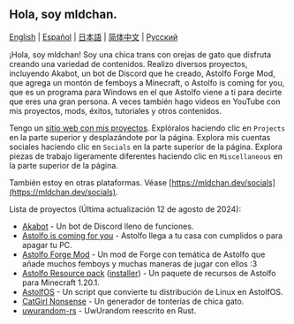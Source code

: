 ## Hola, soy mldchan.

[English](https://github.com/mldchan/mldchan/blob/main//README.md) | [Español](https://github.com/mldchan/mldchan/blob/main//README_ES.md) | [日本語](https://github.com/mldchan/mldchan/blob/main//README_JA.md) | [简体中文](https://github.com/mldchan/mldchan/blob/main//README_CN.md) | [Русский](https://github.com/mldchan/mldchan/blob/main//README_RU.md)

¡Hola, soy mldchan! Soy una chica trans con orejas de gato que disfruta creando una variedad de contenidos. Realizo diversos proyectos, incluyendo Akabot, un bot de Discord que he creado, Astolfo Forge Mod, que agrega un montón de femboys a Minecraft, o Astolfo is coming for you, que es un programa para Windows en el que Astolfo viene a ti para decirte que eres una gran persona. A veces también hago videos en YouTube con mis proyectos, mods, éxitos, tutoriales y otros contenidos.

Tengo un [sitio web con mis proyectos](https://mldchan.dev/). Explóralos haciendo clic en `Projects` en la parte superior y desplazándote por la página. Explora mis cuentas sociales haciendo clic en `Socials` en la parte superior de la página. Explora piezas de trabajo ligeramente diferentes haciendo clic en `Miscellaneous` en la parte superior de la página.

También estoy en otras plataformas. Véase [https://mldchan.dev/socials](https://mldchan.dev/socials).

Lista de proyectos (Última actualización 12 de agosto de 2024):

- [Akabot](https://mldchan.dev/project/akabot) - Un bot de Discord lleno de funciones.
- [Astolfo is coming for you](https://github.com/mldchan/AstolfoIsComingForYou/releases) - Astolfo llega a tu casa con cumplidos o para apagar tu PC.
- [Astolfo Forge Mod](https://github.com/mldchan/AstolfoForge/releases) - Un mod de Forge con temática de Astolfo que añade muchos femboys y muchas maneras de jugar con ellos :3
- [Astolfo Resource pack](https://github.com/mldchan/AstolfoResourcePack) ([installer](https://github.com/mldchan/AstolfoResourcePackInstaller/releases/)) - Un paquete de recursos de Astolfo para Minecraft 1.20.1.
- [AstolfOS](https://github.com/mldchan/AstolfOS/wiki/) - Un script que convierte tu distribución de Linux en AstolfOS.
- [CatGirl Nonsense](https://mldchan.dev/project/catgirlnonsense/) - Un generador de tonterías de chica gato.
- [uwurandom-rs](https://github.com/mldchan/uwurandom-rs/) - UwUrandom reescrito en Rust.